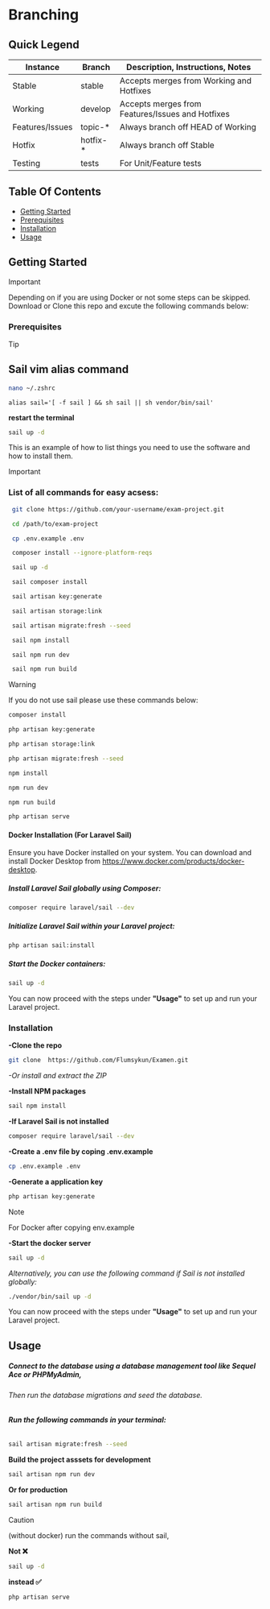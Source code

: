 # Branching

## Quick Legend

<table>
  <thead>
    <tr>
      <th>Instance</th>
      <th>Branch</th>
      <th>Description, Instructions, Notes</th>
    </tr>
  </thead>
  <tbody>
    <tr>
      <td>Stable</td>
      <td>stable</td>
      <td>Accepts merges from Working and Hotfixes</td>
    </tr>
    <tr>
      <td>Working</td>
      <td>develop</td>
      <td>Accepts merges from Features/Issues and Hotfixes</td>
    </tr>
    <tr>
      <td>Features/Issues</td>
      <td>topic-*</td>
      <td>Always branch off HEAD of Working</td>
    </tr>
    <tr>
      <td>Hotfix</td>
      <td>hotfix-*</td>
      <td>Always branch off Stable</td>
    </tr>
      <tr>
          <td>Testing</td>
          <td>tests</td>
          <td>For Unit/Feature tests</td>
      </tr>
  </tbody>
</table>


## Table Of Contents

* [Getting Started](#getting-started)
* [Prerequisites](#prerequisites)
* [Installation](#installation)
* [Usage](#usage)

## Getting Started
> [!IMPORTANT]
>Depending on if you are using Docker or not some steps can be skipped. Download or Clone this repo and excute the following commands below:

### Prerequisites

> [!TIP]
>  ## Sail vim alias command
> 
> ```bash
> nano ~/.zshrc
> ```
>```shell
>alias sail='[ -f sail ] && sh sail || sh vendor/bin/sail'
>```
>**restart the terminal**
>```bash
> sail up -d
> ```

This is an example of how to list things you need to use the software and how to install them.

> [!IMPORTANT]
> ### List of all commands for easy acsess:
> 
> ```bash
>  git clone https://github.com/your-username/exam-project.git
> ```
> ```bash
>  cd /path/to/exam-project
> ```
> ```bash
>  cp .env.example .env
> ```
> ```bash
>  composer install --ignore-platform-reqs
> ```
> ```bash
>  sail up -d
> ```
> ```bash
>  sail composer install
> ```
> ```bash
>  sail artisan key:generate
> ```
> ```bash
>  sail artisan storage:link
> ```
> ```bash
>  sail artisan migrate:fresh --seed
> ```
> ```bash
>  sail npm install
> ```
> ```bash
>  sail npm run dev
> ```
> ```bash
>  sail npm run build
> ```

> [!WARNING]
> If you do not use sail please use these commands below:
>```bash
> composer install
>```
>```bash
>php artisan key:generate
>```
>```bash
> php artisan storage:link
> ```
> ```bash
> php artisan migrate:fresh --seed
>```
>```bash
> npm install
> ```
> ```bash
> npm run dev
> ```
> ```bash
> npm run build
> ```
> ```bash
> php artisan serve
> ```

#### Docker Installation (For Laravel Sail)
Ensure you have Docker installed on your system. You can download and install Docker Desktop from https://www.docker.com/products/docker-desktop.

##### Install Laravel Sail globally using Composer:

```bash
composer require laravel/sail --dev
```
##### Initialize Laravel Sail within your Laravel project:

```bash
php artisan sail:install
```
##### Start the Docker containers:

```bash
sail up -d
```

You can now proceed with the steps under **"Usage"** to set up and run your Laravel project.

### Installation

 **-Clone the repo**

```bash
git clone  https://github.com/Flumsykun/Examen.git
```
*-Or install and extract the ZIP*

**-Install NPM packages**

```bash
sail npm install
```
**-If Laravel Sail is not installed**

```bash
composer require laravel/sail --dev
 ```

**-Create a .env file by coping .env.example**

```bash
cp .env.example .env
```

**-Generate a application key**
```bash
php artisan key:generate
```

> [!NOTE]
> For Docker after copying env.example

**-Start the docker server**
```bash
sail up -d
```
*Alternatively, you can use the following command if Sail is not installed globally:*

```bash
./vendor/bin/sail up -d
```

You can now proceed with the steps under **"Usage"** to set up and run your Laravel project.

## Usage

##### Connect to the database using a database management tool like Sequel Ace or PHPMyAdmin, 

###### Then run the database migrations and seed the database.
###### **Run the following commands in your terminal:**

```bash
sail artisan migrate:fresh --seed
```

**Build the project asssets for development**

```bash
sail artisan npm run dev
```


**Or for production**

```bash
sail artisan npm run build
```
> [!CAUTION]
>(without docker) run the commands without sail,
> 
>**Not ❌**
> ```bash
> sail up -d
>```
>**instead ✅**
>```bash
>php artisan serve
>``` 

